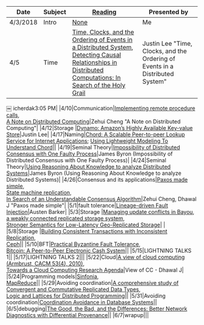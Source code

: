 |Date|Subject|<a href="Link">Reading</a>|Presented by|
|------------|-------------|-------------|------------|
|4/3/2018|Intro|<a href="">None</a>|Me|
|4/5|Time|<a href="http://amturing.acm.org/p558-lamport.pdf">Time, Clocks, and the Ordering of Events in a Distributed System</a>, <br> <a href="https://www.vs.inf.ethz.ch/publ/papers/holygrail.pdf">Detecting Causal Relationships in Distributed Computations: In Search of the Holy Grail</a>|Justin Lee "Time, Clocks, and the Ordering of Events in a Distributed System"
￼
icherdak3:05 PM|
|4/10|Communication|<a href="http://www.cs.virginia.edu/~zaher/classes/CS656/birrel.pdf">Implementing remote procedure calls</a>, <br> <a href="http://citeseerx.ist.psu.edu/viewdoc/summary?doi=10.1.1.41.7628" >A Note on Distributed Computing</a>|Zehui Cheng "A Note on Distributed Computing"|
|4/12|Storage |<a href="http://www.allthingsdistributed.com/files/amazon-dynamo-sosp2007.pdf">Dynamo: Amazon’s Highly Available Key-value Store</a>|Justin Lee|
|4/17|Naming|<a href="https://pdos.csail.mit.edu/papers/chord:sigcomm01/chord_sigcomm.pdf">Chord: A Scalable Peer-to-peer Lookup Service for Internet Applications</a>; <a href="http://www.sigcomm.org/sites/default/files/ccr/papers/2012/April/2185376-2185383.pdf">Using Lightweight Modeling To Understand Chord</a>||
|4/19|Seminal Theory|<a href="https://groups.csail.mit.edu/tds/papers/Lynch/jacm85.pdf">Impossibility of Distributed Consensus with One Faulty Process</a>|James Byron (Impossibility of Distributed Consensus with One Faulty Process)|
|4/24|Seminal Theory|<a href="https://www.cs.cornell.edu/home/halpern/papers/UsingRAK.pdf">Using Reasoning About Knowledge to analyze Distributed Systems</a>|James Byron (Using Reasoning About Knowledge to analyze Distributed Systems)|
|4/26|Consensus and its applications|<a href="http://research.microsoft.com/en-us/um/people/lamport/pubs/paxos-simple.pdf">Paxos made simple</a>,<br><a href="https://www.cs.cornell.edu/fbs/publications/SMSurvey.pdf">State machine replication</a>,<br><a href="https://ramcloud.stanford.edu/wiki/download/attachments/11370504/raft.pdf">In Search of an Understandable Consensus Algorithm</a>|Zehui Cheng, Dhawal J "Paxos made simple"|
|5/1|fault tolerance|<a href="https://people.eecs.berkeley.edu/~palvaro/molly.pdf">Lineage-driven Fault Injection</a>|Austen Barker|
|5/3|Storage |<a href="http://zoo.cs.yale.edu/classes/cs422/2013/bib/terry95managing.pdf">Managing update conflicts in Bayou, a weakly connected replicated storage system</a>, <br> <a href="http://sns.cs.princeton.edu/docs/eiger-nsdi13.pdf">Stronger Semantics for Low-Latency Geo-Replicated Storage</a>| |
|5/8|Storage |<a href="https://syslab.cs.washington.edu/papers/tapir-tr14.pdf">Building Consistent Transactions with Inconsistent Replication</a>, <br> <a href="https://www.usenix.org/legacy/event/osdi06/tech/full_papers/weil/weil.pdf">Ceph</a>||
|5/10|BFT|<a href="http://pmg.csail.mit.edu/papers/osdi99.pdf">Practical Byzantine Fault Tolerance</a>,<br><a href="https://bitcoin.org/bitcoin.pdf">Bitcoin: A Peer-to-Peer Electronic Cash System</a>||
|5/15|LIGHTNING TALKS 1</a>||
|5/17|LIGHTNING TALKS 2|<a href=""></a>||
|5/22|Cloud|<a href="https://www2.eecs.berkeley.edu/Pubs/TechRpts/2009/EECS-2009-28.pdf">A view of cloud computing (Armbrust, CACM 53(4), 2010)</a>, <br> <a href="https://www.cs.purdue.edu/homes/bb/cs590/handouts/Cornell.pdf">Towards a Cloud Computing Research Agenda</a>|View of CC - Dhawal J|
|5/24|Programming models|<a href="http://www.sosp2007.org/papers/sosp064-aguilera.pdf">Sinfonia</a>, <br> <a href="http://static.googleusercontent.com/media/research.google.com/en//archive/mapreduce-osdi04.pdf">MapReduce</a>||
|5/29|Avoiding coordination|<a href="http://hal.upmc.fr/inria-00555588/document">A comprehensive study of Convergent and Commutative Replicated Data Types</a>, <br> <a href="http://db.cs.berkeley.edu/papers/UCB-lattice-tr.pdf">Logic and Lattices for Distributed Programming</a>||
|5/31|Avoiding coordination|<a href="http://www.vldb.org/pvldb/vol8/p185-bailis.pdf">Coordination Avoidance in Database Systems</a>||
|6/5|debugging|<a href="http://www.cis.upenn.edu/~angchen/papers/sigcomm-2016.pdf">The Good, the Bad, and the Differences: Better Network Diagnostics with Differential Provenance</a>||
|6/7|wrapup|<a href=""></a>||
